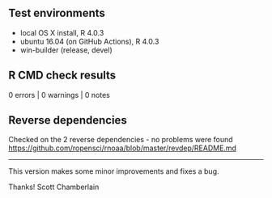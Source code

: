 ## Test environments

* local OS X install, R 4.0.3
* ubuntu 16.04 (on GitHub Actions), R 4.0.3
* win-builder (release, devel)

## R CMD check results

0 errors | 0 warnings | 0 notes

## Reverse dependencies

Checked on the 2 reverse dependencies - no problems were found
<https://github.com/ropensci/rnoaa/blob/master/revdep/README.md>

-----

This version makes some minor improvements and fixes a bug.

Thanks!
Scott Chamberlain
